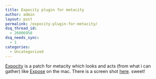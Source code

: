 ```yaml
---
title: Expocity plugin for metacity
author: admin
layout: post
permalink: /expocity-plugin-for-metacity/
dsq_thread_id:
  - 26006958
dsq_needs_sync:
  - 1
categories:
  - Uncategorized
---
```

[Expocity][1] is a patch for metacity which looks and acts (from what i can gather) like [Expose][2] on the mac. There is a screen shot [here][3]. sweet!

 [1]: http://www.pycage.de/expocity.html
 [2]: http://www.apple.com/macosx/features/expose/
 [3]: http://www.pycage.de/expocity.png